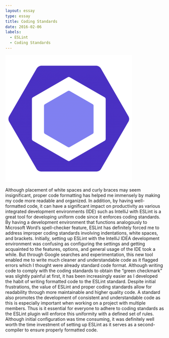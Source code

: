 ```yaml
---
layout: essay
type: essay
title: Coding Standards 
date: 2016-02-06
labels:
  - ESLint 
  - Coding Standards 
---
```

<img class="ui medium right floated rounded image" src="../images/ESLint.png">

Although placement of white spaces and curly braces may seem insignificant, proper code formatting has helped me immensely by making my code more readable and organized. In addition, by having well-formatted code, it can have a significant impact on productivity as various integrated development environments (IDE) such as IntelliJ with ESLint is a great tool for developing uniform code since it enforces coding standards. By having a development environment that functions analogously to Microsoft Word’s spell-checker feature, ESLint has definitely forced me to address improper coding standards involving indentations, white spaces, and brackets. 
Initially, setting up ESLint with the IntelliJ IDEA development environment was confusing as configuring the settings and getting acquainted to the features, options, and general usage of the IDE took a while. But through Google searches and experimentation, this new tool enabled me to write much cleaner and understandable code as it flagged errors which I thought were already standard code format. Although writing code to comply with the coding standards to obtain the “green checkmark” was slightly painful at first, it has been increasingly easier as I developed the habit of writing formatted code to the ESLint standard.
Despite initial frustrations, the value of ESLint and proper coding standards allow for readability through more maintainable and higher quality code. A standard also promotes the development of consistent and understandable code as this is especially important when working on a project with multiple members. Thus is it essential for everyone to adhere to coding standards as the ESLint plugin will enforce this uniformity with a defined set of rules. Although initial configuration was time consuming, it was definitely well worth the time investment of setting up ESLint as it serves as a second-compiler to ensure properly formatted code. 


